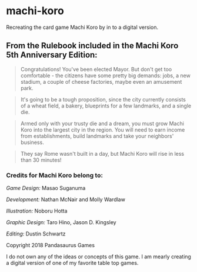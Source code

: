 # machi-koro
Recreating the card game Machi Koro by in to a digital version.


## From the Rulebook included in the Machi Koro 5th Anniversary Edition:
>Congratulations! You've been elected Mayor. But don't get too comfortable - the citizens have some pretty big demands: jobs, a new stadium, a couple of cheese factories, maybe even an amusement park.

>It's going to be a tough proposition, since the city currently consists of a wheat field, a bakery, blueprints for a few landmarks, and a single die.

>Armed only with your trusty die and a dream, you must grow Machi Koro into the largest city in the region. You will need to earn income from establishments, build landmarks and take your neighbors' business.

>They say Rome wasn't built in a day, but Machi Koro will rise in less than 30 minutes!

### Credits for Machi Koro belong to:

*Game Design:* Masao Suganuma

*Development:* Nathan McNair and Molly Wardlaw

*Illustration:* Noboru Hotta

*Graphic Design:* Taro Hino, Jason D. Kingsley

*Editing:* Dustin Schwartz


Copyright 2018 Pandasaurus Games



I do not own any of the ideas or concepts of this game. I am mearly creating a digital version of one of my favorite table top games.
